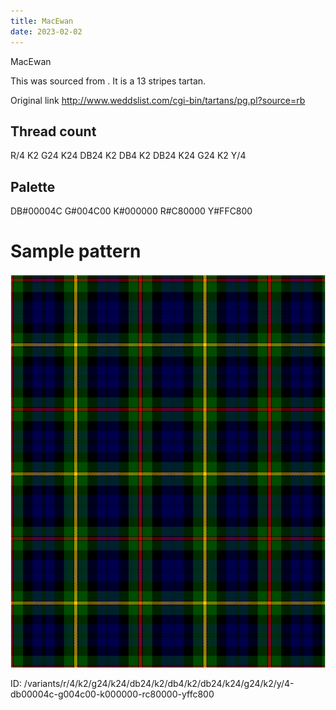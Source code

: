 ```yaml
---
title: MacEwan
date: 2023-02-02
---
```

MacEwan

This was sourced from <no value>.  It is a 13 stripes tartan.

Original link http://www.weddslist.com/cgi-bin/tartans/pg.pl?source=rb

## Thread count
R/4 K2 G24 K24 DB24 K2 DB4 K2 DB24 K24 G24 K2 Y/4

## Palette
DB#00004C G#004C00 K#000000 R#C80000 Y#FFC800

# Sample pattern

![Tartan detail](tartan.png "R/4 K2 G24 K24 DB24 K2 DB4 K2 DB24 K24 G24 K2 Y/4 tartan")

ID: /variants/r/4/k2/g24/k24/db24/k2/db4/k2/db24/k24/g24/k2/y/4-db00004c-g004c00-k000000-rc80000-yffc800